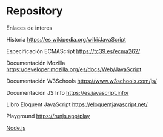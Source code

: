 # Repository

Enlaces de interes

Historia
https://es.wikipedia.org/wiki/JavaScript

Especificación ECMAScript
https://tc39.es/ecma262/

Documentación Mozilla
https://developer.mozilla.org/es/docs/Web/JavaScript

Documentación W3Schools
https://www.w3schools.com/js/

Documentación JS Info
https://es.javascript.info/

Libro Eloquent JavaScript
https://eloquentjavascript.net/

Playground
https://runjs.app/play

<a href="https://nodejs.org/en">Node.js</a>